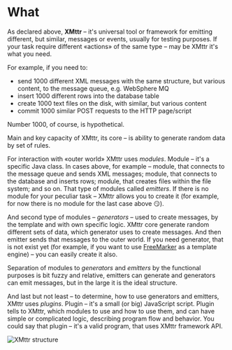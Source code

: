 # What

As declared above, **XMttr** – it's universal tool or framework for emitting different, but similar, messages or events, usually for testing purposes. If your task require different «actions» of the same type – may be XMttr it's what you need.

For example, if you need to:

 * send 1000 different XML messages with the same structure, but various content, to the message queue, e.g. WebSphere MQ
 * insert 1000 different rows into the database table
 * create 1000 text files on the disk, with similar, but various content
 * commit 1000 similar POST requests to the HTTP page/script

Number 1000, of course, is hypothetical.

Main and key capacity of XMttr, its core – is ability to generate random data by set of rules.

For interaction with «outer world» XMttr uses *modules*. Module – it's a specific Java class. In cases above, for example – module, that connects to the message queue and sends XML messages; module, that connects to the database and inserts rows; module, that creates files within the file system; and so on. That type of modules called *emitters*. If there is no module for your peculiar task – XMttr allows you to create it (for example, for now there is no module for the last case above :smirk:).

And second type of modules – *generators* – used to create messages, by the template and with own specific logic. XMttr core generate random different sets of data, which generator uses to create messages. And then emitter sends that messages to the outer world. If you need generator, that is not exist yet (for example, if you want to use [FreeMarker](http://freemarker.org/) as a template engine) – you can easily create it also.

Separation of modules to *generators* and *emitters* by the functional purposes is bit fuzzy and relative, emitters can generate and generators can emit messages, but in the large it is the ideal structure.

And last but not least – to determine, how to use generators and emitters, XMttr uses *plugins*. Plugin – it's a small (or big) JavaScript script. Plugin tells to XMttr, which modules to use and how to use them, and can have simple or complicated logic, describing program flow and behavior. You could say that plugin – it's a valid program, that uses XMttr framework API.

![XMttr structure](https://github.com/yumauri/XMttr/wiki/img0/XMttr-structure.png)
